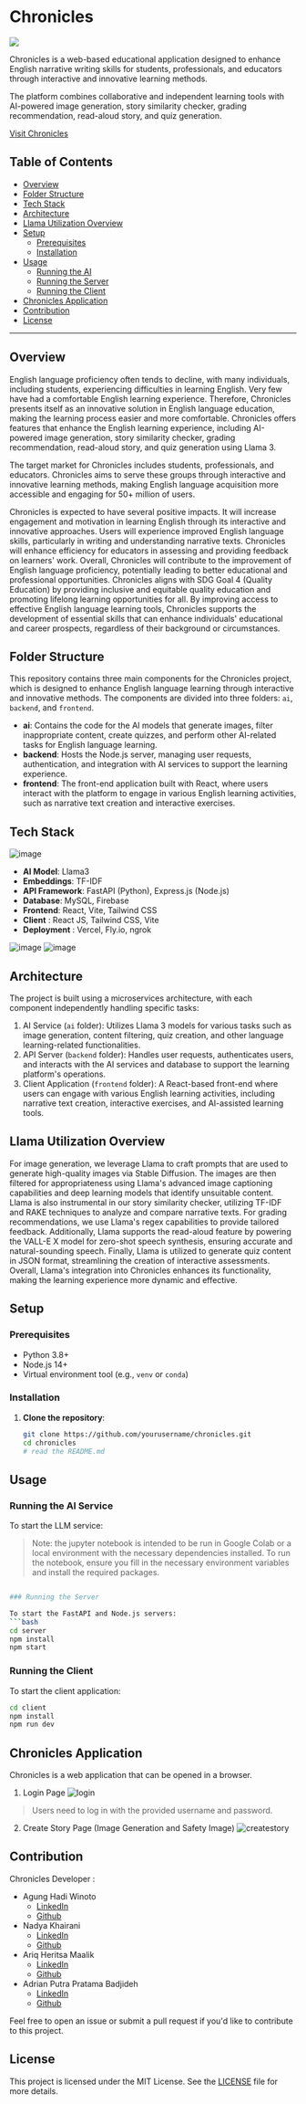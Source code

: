 # Chronicles

<img src="./logo.png">

Chronicles is a web-based educational application designed to enhance English narrative writing skills for students, professionals, and educators through interactive and innovative learning methods.

The platform combines collaborative and independent learning tools with AI-powered image generation, story similarity checker, grading recommendation, read-aloud story, and quiz generation.

[Visit Chronicles](https://chronicles.heritsam.dev/)

## Table of Contents

- [Overview](#overview)
- [Folder Structure](#folder-structure)
- [Tech Stack](#tech-stack)
- [Architecture](#architecture)
- [Llama Utilization Overview](#llama-utilization-overview)
- [Setup](#setup)
  - [Prerequisites](#prerequisites)
  - [Installation](#installation)
- [Usage](#usage)
  - [Running the AI](#running-the-ai-service)
  - [Running the Server](#running-the-server)
  - [Running the Client](#running-the-client)
- [Chronicles Application](#chronicles-application)
- [Contribution](#contribution)
- [License](#license)

---

## Overview

English language proficiency often tends to decline, with many individuals, including students, experiencing difficulties in learning English. Very few have had a comfortable English learning experience. Therefore, Chronicles presents itself as an innovative solution in English language education, making the learning process easier and more comfortable. Chronicles offers features that enhance the English learning experience, including AI-powered image generation, story similarity checker, grading recommendation, read-aloud story, and quiz generation using Llama 3.

The target market for Chronicles includes students, professionals, and educators. Chronicles aims to serve these groups through interactive and innovative learning methods, making English language acquisition more accessible and engaging for 50+ million of users.

Chronicles is expected to have several positive impacts. It will increase engagement and motivation in learning English through its interactive and innovative approaches. Users will experience improved English language skills, particularly in writing and understanding narrative texts. Chronicles will enhance efficiency for educators in assessing and providing feedback on learners' work. Overall, Chronicles will contribute to the improvement of English language proficiency, potentially leading to better educational and professional opportunities. Chronicles aligns with SDG Goal 4 (Quality Education) by providing inclusive and equitable quality education and promoting lifelong learning opportunities for all. By improving access to effective English language learning tools, Chronicles supports the development of essential skills that can enhance individuals' educational and career prospects, regardless of their background or circumstances.

## Folder Structure

This repository contains three main components for the Chronicles project, which is designed to enhance English language learning through interactive and innovative methods. The components are divided into three folders: `ai`, `backend`, and `frontend`.

- **ai**: Contains the code for the AI models that generate images, filter inappropriate content, create quizzes, and perform other AI-related tasks for English language learning.
- **backend**: Hosts the Node.js server, managing user requests, authentication, and integration with AI services to support the learning experience.
- **frontend**: The front-end application built with React, where users interact with the platform to engage in various English learning activities, such as narrative text creation and interactive exercises.

## Tech Stack

![image](./techstack.png)

- **AI Model**: Llama3
- **Embeddings**: TF-IDF
- **API Framework**: FastAPI (Python), Express.js (Node.js)
- **Database**: MySQL, Firebase
- **Frontend**: React, Vite, Tailwind CSS
- **Client** : React JS, Tailwind CSS, Vite
- **Deployment** : Vercel, Fly.io, ngrok

![image](./workflow.png)
![image](./generativeimage.png)

## Architecture

The project is built using a microservices architecture, with each component independently handling specific tasks:

1. AI Service (`ai` folder): Utilizes Llama 3 models for various tasks such as image generation, content filtering, quiz creation, and other language learning-related functionalities.
2. API Server (`backend` folder): Handles user requests, authenticates users, and interacts with the AI services and database to support the learning platform's operations.
3. Client Application (`frontend` folder): A React-based front-end where users can engage with various English learning activities, including narrative text creation, interactive exercises, and AI-assisted learning tools.

## Llama Utilization Overview
For image generation, we leverage Llama to craft prompts that are used to generate high-quality images via Stable Diffusion. The images are then filtered for appropriateness using Llama's advanced image captioning capabilities and deep learning models that identify unsuitable content. Llama is also instrumental in our story similarity checker, utilizing TF-IDF and RAKE techniques to analyze and compare narrative texts. For grading recommendations, we use Llama's regex capabilities to provide tailored feedback. Additionally, Llama supports the read-aloud feature by powering the VALL-E X model for zero-shot speech synthesis, ensuring accurate and natural-sounding speech. Finally, Llama is utilized to generate quiz content in JSON format, streamlining the creation of interactive assessments. Overall, Llama's integration into Chronicles enhances its functionality, making the learning experience more dynamic and effective.

## Setup

### Prerequisites

- Python 3.8+
- Node.js 14+
- Virtual environment tool (e.g., `venv` or `conda`)

### Installation

1. **Clone the repository**:
   ```bash
   git clone https://github.com/yourusername/chronicles.git
   cd chronicles
   # read the README.md
   ```

## Usage

### Running the AI Service

To start the LLM service:

> Note: the jupyter notebook is intended to be run in Google Colab or a local environment with the necessary dependencies installed. To run the notebook, ensure you fill in the necessary environment variables and install the required packages.

```bash

### Running the Server

To start the FastAPI and Node.js servers:
```bash
cd server
npm install
npm start
```

### Running the Client

To start the client application:
```bash
cd client
npm install
npm run dev
```

## Chronicles Application
Chronicles is a web application that can be opened in a browser.

1. Login Page
![login](./login.png)
> Users need to log in with the provided username and password.

2. Create Story Page (Image Generation and Safety Image)
![createstory](./createstory.png)


## Contribution

Chronicles Developer :
- Agung Hadi Winoto
  - [LinkedIn](https://www.linkedin.com/in/agung-hadi-winoto/)
  - [Github](https://github.com/4fortunezw)
- Nadya Khairani
  - [LinkedIn](https://www.linkedin.com/in/nadyaakhairani/)
  - [Github](https://github.com/nadyaakhairani)
- Ariq Heritsa Maalik
  - [LinkedIn](https://www.linkedin.com/in/heritsam/)
  - [Github](https://github.com/heritsam)
- Adrian Putra Pratama Badjideh
  - [LinkedIn](https://www.linkedin.com/in/adrian-putra-pratama-badjideh-8a2492238/)
  - [Github](https://github.com/glazeradr)

Feel free to open an issue or submit a pull request if you'd like to contribute to this project.


## License

This project is licensed under the MIT License. See the [LICENSE](./LICENSE) file for more details.
